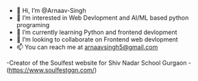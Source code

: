 - 👋 Hi, I’m @Arnaav-Singh
- 👀 I’m interested in Web Devlopment and AI/ML based python programing 
- 🌱 I’m currently learning Python and frontend devlopment 
- 💞️ I’m looking to collaborate on Frontend web devlopment 
- 📫 You can reach me at arnaavsingh5@gmail.com

-Creator of the Soulfest website for Shiv Nadar School Gurgaon -(https://www.soulfestggn.com/)

